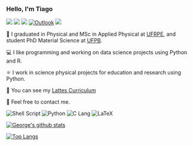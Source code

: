 ### Hello, I'm Tiago

[![](https://img.shields.io/badge/-Bluesky-%230285FF?style=flat&logo=bluesky&logoColor=white)](https://bsky.app/profile/tiagolima.me)
[![](https://img.shields.io/badge/-X_Profile-black?style=flat&logo=x&logoColor=white)](https://twitter.com/TiagoVercosa_)
[![](https://img.shields.io/badge/-Mastodon-%236364FF?style=flat&logo=mastodon&logoColor=white)](https://mastodon.social/@vercosa)
[![Outlook](https://img.shields.io/badge/Microsoft_Outlook-0078D4?style=for-the-badge&logo=microsoft-outlook&logoColor=white)](mailto:tiago.vercosa@outlook.com)
[![](https://img.shields.io/badge/-Proton%20Mail-%236D4AFF?style=flat&logo=protonmail&logoColor=white)](mailto:vercosa@proton.me)

📖 I graduated in Physical and MSc in Applied Physical at [UFRPE](http://www.ufrpe.br/),
and student PhD Material Science at [UFPB](https://www.ufpb.br/).

💻 I like programming and working on data science projects using Python and R.

⚛️  I work in science physical projects for education and research using Python.

📑 You can see my [Lattes Curriculum](http://lattes.cnpq.br/2589002626770110)

📧 Feel free to contact me.

<p>
  <img alt="Shell Script" src="https://img.shields.io/badge/-Shell Script-2C3840?style=flat-square&logo=gnu-bash&logoColor=white" />
  <img alt="Python" src="https://img.shields.io/badge/-Python-%233776AB?style=flat&logo=python&logoColor=white">
  <img alt="C Lang" src="https://img.shields.io/badge/-C%20lang-%23A8B9CC?style=flat&logo=c&logoColor=black">
  <img alt="LaTeX" src="https://img.shields.io/badge/-LaTeX-%23008080?style=flat&logo=latex&logoColor=white">
</p>

[![George's github stats](https://github-readme-stats.vercel.app/api?username=tiagovercosa&show_icons=true&theme=algolia&border_color=2C3E50)](https://github.com/anuraghazra/github-readme-stats)

[![Top Langs](https://github-readme-stats.vercel.app/api/top-langs/?username=tiagovercosa&layout=compact&size_weight=0&count_weight=1&theme=algolia&border_color=2C3E50)](https://github.com/anuraghazra/github-readme-stats)
